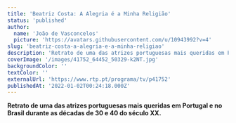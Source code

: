 ```yaml
---
title: 'Beatriz Costa: A Alegria é a Minha Religião'
status: 'published'
author:
  name: 'João de Vasconcelos'
  picture: 'https://avatars.githubusercontent.com/u/10943992?v=4'
slug: 'beatriz-costa-a-alegria-e-a-minha-religiao'
description: 'Retrato de uma das atrizes portuguesas mais queridas em Portugal e no Brasil durante as décadas de 30 e 40 do século XX.'
coverImage: '/images/41752_64452_50329-k2NT.jpg'
backgroundColor: ''
textColor: ''
externalUrl: 'https://www.rtp.pt/programa/tv/p41752'
publishedAt: '2022-01-02T00:24:18.000Z'
---
```


**Retrato de uma das atrizes portuguesas mais queridas em Portugal e no Brasil durante as décadas de 30 e 40 do século XX.**

